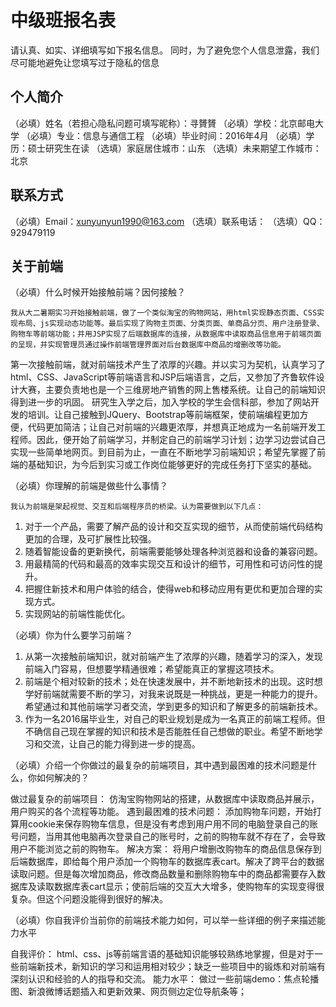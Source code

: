 # 中级班报名表

请认真、如实、详细填写如下报名信息。
同时，为了避免您个人信息泄露，我们尽可能地避免让您填写过于隐私的信息

## 个人简介

（必填）姓名（若担心隐私问题可填写昵称）：寻贇贇
（必填）学校：北京邮电大学
（必填）专业：信息与通信工程
（必填）毕业时间：2016年4月
（必填）学历：硕士研究生在读
（选填）家庭居住城市：山东
（选填）未来期望工作城市：北京

## 联系方式

（必填）Email：xunyunyun1990@163.com
（选填）联系电话：
（选填）QQ：929479119

## 关于前端

（必填）什么时候开始接触前端？因何接触？

    我从大二暑期实习开始接触前端，做了一个类似淘宝的购物网站，用html实现静态页面、CSS实现布局、js实现动态功能等。最后实现了购物主页面、分类页面、单商品分页、用户注册登录、购物车等前端功能；并用JSP实现了后端数据库的连接，从数据库中读取商品信息用于前端页面的呈现，并实现管理员通过操作前端管理界面对后台数据库中商品的增删改等功能。
第一次接触前端，就对前端技术产生了浓厚的兴趣。并以实习为契机，认真学习了html、CSS、JavaScript等前端语言和JSP后端语言，之后，又参加了齐鲁软件设计大赛，主要负责地也是一个三维房地产销售的网上售楼系统。让自己的前端知识得到进一步的巩固。
研究生入学之后，加入学校的学生会信科部，参加了网站开发的培训。让自己接触到JQuery、Bootstrap等前端框架，使前端编程更加方便，代码更加简洁；让自己对前端的兴趣更浓厚，并想真正地成为一名前端开发工程师。因此，便开始了前端学习，并制定自己的前端学习计划；边学习边尝试自己实现一些简单地网页。到目前为止，一直在不断地学习前端知识；希望先掌握了前端的基础知识，为今后到实习或工作岗位能够更好的完成任务打下坚实的基础。

（必填）你理解的前端是做些什么事情？

    我认为前端是架起视觉、交互和后端程序员的桥梁。认为需要做到以下几点：
1.	对于一个产品，需要了解产品的设计和交互实现的细节，从而使前端代码结构更加的合理，及可扩展性比较强。
2.	随着智能设备的更新换代，前端需要能够处理各种浏览器和设备的兼容问题。
3.	用最精简的代码和最高的效率实现交互和设计的细节，可用性和可访问性的提升。
4.	把握住新技术和用户体验的结合，使得web和移动应用有更优和更加合理的实现方式。
5.	实现网站的前端性能优化。

（必填）你为什么要学习前端？

1.	从第一次接触前端知识，就对前端产生了浓厚的兴趣，随着学习的深入，发现前端入门容易，但想要学精通很难；希望能真正的掌握这项技术。
2.	前端是个相对较新的技术；处在快速发展中，并不断地新技术的出现。这时想学好前端就需要不断的学习，对我来说既是一种挑战，更是一种能力的提升。希望通过和其他前端学习者交流，学到更多的知识和了解更多的前端新技术。
3.	作为一名2016届毕业生，对自己的职业规划是成为一名真正的前端工程师。但不确信自己现在掌握的知识和技术是否能胜任自己想做的职业。希望不断地学习和交流，让自己的能力得到进一步的提高。 

（必填）介绍一个你做过的最复杂的前端项目，其中遇到最困难的技术问题是什么，你如何解决的？

做过最复杂的前端项目：
    仿淘宝购物网站的搭建，从数据库中读取商品并展示，用户购买的各个流程等功能。
遇到最困难的技术问题：
    添加购物车问题，开始打算用cookie来保存购物车信息，但是没有考虑到用户用不同的电脑登录自己的账号问题，当用其他电脑再次登录自己的账号时，之前的购物车就不存在了，会导致用户不能浏览之前的购物车。
解决方案：
    将用户增删改购物车的商品信息保存到后端数据库，即给每个用户添加一个购物车的数据库表cart。解决了跨平台的数据读取问题。但是每次增加商品，修改商品数量和删除购物车中的商品都需要存入数据库及读取数据库表cart显示；使前后端的交互大大增多，使购物车的实现变得很复杂。但这个问题没能得到很好的解决。

（必填）你自我评价当前你的前端技术能力如何，可以举一些详细的例子来描述能力水平

自我评价：
    html、css、js等前端言语的基础知识能够较熟练地掌握，但是对于一些前端新技术，新知识的学习和运用相对较少；缺乏一些项目中的锻炼和对前端有深刻认识和经验的人的指导和交流。
能力水平：
    做过一些前端demo：焦点轮播图、新浪微博话题插入和更新效果、网页侧边定位导航条等；


